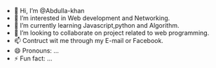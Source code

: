 - 👋 Hi, I’m @Abdulla-khan
- 👀 I’m interested in Web development and Networking.
- 🌱 I’m currently learning Javascript,python and Algorithm.
- 💞️ I’m looking to collaborate on project related to web programming.
- 📫 Contruct wit me through my E-mail or Facebook.
- 😄 Pronouns: ...
- ⚡ Fun fact: ...

<!---
Abdulla-khan009/Abdulla-khan009 is a ✨ special ✨ repository because its `README.md` (this file) appears on your GitHub profile.
You can click the Preview link to take a look at your changes.
--->
